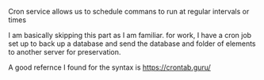 Cron service allows us to schedule commans to run at regular intervals or times

I am basically skipping this part as I am familiar. for work, I have a cron job set up to back up a database and send the database and folder of elements to another server for preservation. 

A good refernce I found for the syntax is https://crontab.guru/


